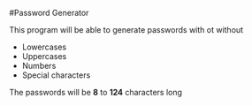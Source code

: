 #Password Generator

This program will be able to generate passwords with ot without
- Lowercases
- Uppercases
- Numbers
- Special characters

The passwords will be **8** to **124** characters long

